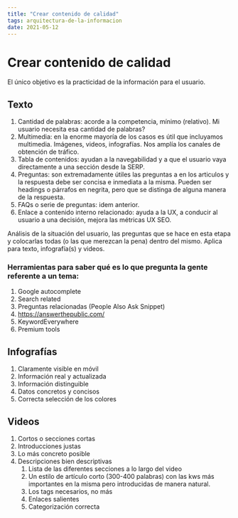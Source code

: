 ```yaml
---
title: "Crear contenido de calidad"
tags: arquitectura-de-la-informacion
date: 2021-05-12
---
```


# Crear contenido de calidad

El único objetivo es la practicidad de la información para el usuario.

## Texto
1.  Cantidad de palabras: acorde a la competencia, mínimo (relativo). Mi usuario necesita esa cantidad de palabras?
2.  Multimedia: en la enorme mayoría de los casos es útil que incluyamos multimedia. Imágenes, videos, infografías. Nos amplía los canales de obtención de tráfico.
3.  Tabla de contenidos: ayudan a la navegabilidad y a que el usuario vaya directamente a una sección desde la SERP.
4.  Preguntas: son extremadamente útiles las preguntas a en los articulos y la respuesta debe ser concisa e inmediata a la misma. Pueden ser headings o párrafos en negrita, pero que se distinga de alguna manera de la respuesta.
5.  FAQs o serie de preguntas: idem anterior.
6.  Enlace a contenido interno relacionado: ayuda a la UX, a conducir al usuario a una decisión, mejora las métricas UX SEO.

Análisis de la situación del usuario, las preguntas que se hace en esta etapa y colocarlas todas (o las que merezcan la pena) dentro del mismo. Aplica para texto, infografía(s) y videos.

### Herramientas para saber qué es lo que pregunta la gente referente a un tema:
1.  Google autocomplete
2.  Search related
3.  Preguntas relacionadas (People Also Ask Snippet)
4.  https://answerthepublic.com/
5.  KeywordEverywhere
6.  Premium tools

## Infografías
1.  Claramente visible en móvil
2.  Información real y actualizada
3.  Información distinguible
4.  Datos concretos y concisos
5.  Correcta selección de los colores

## Videos
1.  Cortos o secciones cortas
2.  Introducciones justas
3.  Lo más concreto posible
4.  Descripciones bien descriptivas
    1.  Lista de las diferentes secciones a lo largo del video
    2.  Un estilo de artículo corto (300-400 palabras) con las kws más importantes en la misma pero introducidas de manera natural.
    3.  Los tags necesarios, no más
    4.  Enlaces salientes
    5.  Categorización correcta